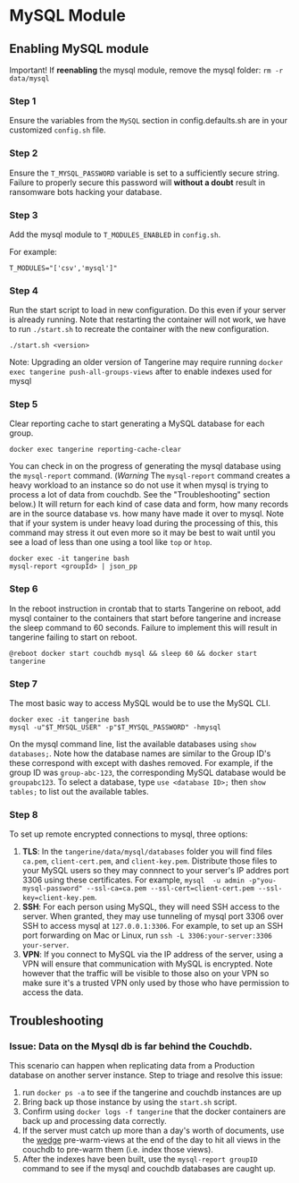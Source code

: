 # MySQL Module

## Enabling MySQL module

Important! If __reenabling__ the mysql module, remove the mysql folder: `rm -r data/mysql`

### Step 1
Ensure the variables from the `MySQL` section in config.defaults.sh are in your customized `config.sh` file. 

### Step 2
Ensure the `T_MYSQL_PASSWORD` variable is set to a sufficiently secure string. Failure to properly secure this password will __without a doubt__ result in ransomware bots hacking your database.

### Step 3
Add the mysql module to `T_MODULES_ENABLED` in `config.sh`. 

For example:
```
T_MODULES="['csv','mysql']"
```

### Step 4
Run the start script to load in new configuration. Do this even if your server is already running. Note that restarting the container will not work, we have to run `./start.sh` to recreate the container with the new configuration.

```
./start.sh <version>
```

Note: Upgrading an older version of Tangerine may require running `docker exec tangerine push-all-groups-views` after to enable indexes used for mysql

### Step 5
Clear reporting cache to start generating a MySQL database for each group.

```
docker exec tangerine reporting-cache-clear
```

You can check in on the progress of generating the mysql database using the `mysql-report` command. (*Warning* The `mysql-report` command creates a heavy workload to an instance so do not use it when mysql is trying to process a lot of data from couchdb. See the "Troubleshooting" section below.) It will return for each kind of case data and form, how many records are in the source database vs. how many have made it over to mysql. Note that if your system is under heavy load during the processing of this, this command may stress it out even more so it may be best to wait until you see a load of less than one using a tool like `top` or `htop`. 

```
docker exec -it tangerine bash 
mysql-report <groupId> | json_pp
```

### Step 6
In the reboot instruction in crontab that to starts Tangerine on reboot, add mysql container to the containers that start before tangerine and increase the sleep command to 60 seconds. Failure to implement this will result in tangerine failing to start on reboot.

```
@reboot docker start couchdb mysql && sleep 60 && docker start tangerine
```

### Step 7
The most basic way to access MySQL would be to use the MySQL CLI. 

```
docker exec -it tangerine bash
mysql -u"$T_MYSQL_USER" -p"$T_MYSQL_PASSWORD" -hmysql
```

On the mysql command line, list the available databases using `show databases;`. Note how the database names are similar to the Group ID's these correspond with except with dashes removed. For example, if the group ID was `group-abc-123`, the corresponding MySQL database would be `groupabc123`. To select a database, type `use <database ID>;` then `show tables;` to list out the available tables.

### Step 8

To set up remote encrypted connections to mysql, three options:

1. __TLS__: In the `tangerine/data/mysql/databases` folder you will find files `ca.pem`, `client-cert.pem`, and `client-key.pem`. Distribute those files to your MySQL users so they may connnect to your server's IP addres port 3306 using these certificates. For example, `mysql  -u admin -p"you-mysql-password" --ssl-ca=ca.pem --ssl-cert=client-cert.pem --ssl-key=client-key.pem`.
2. __SSH__: For each person using MySQL, they will need SSH access to the server. When granted, they may use tunneling of mysql port 3306 over SSH to access mysql at `127.0.0.1:3306`.  For example, to set up an SSH port forwarding on Mac or Linux, run `ssh -L 3306:your-server:3306 your-server`.
3. __VPN__: If you connect to MySQL via the IP address of the server, using a VPN will ensure that communication with MySQL is encrypted. Note however that the traffic will be visible to those also on your VPN so make sure it's a trusted VPN only used by those who have permission to access the data.

## Troubleshooting

### Issue: Data on the Mysql db is far behind the Couchdb.

This scenario can happen when replicating data from a Production database on another server instance. Step to triage and resolve this issue:

1. run `docker ps -a` to see if the tangerine and couchdb instances are up
2. Bring back up those instance by using the `start.sh` script.
3. Confirm using `docker logs -f tangerine` that the docker containers are back up and processing data correctly.
4. If the server must catch up more than a day's worth of documents, use the [wedge](https://github.com/rjsteinert/CouchDB-Wedge) pre-warm-views at the end of the day to hit all views in the couchdb to pre-warm them (i.e. index those views). 
5. After the indexes have been built, use the `mysql-report groupID` command to see if the mysql and couchdb databases are caught up.
